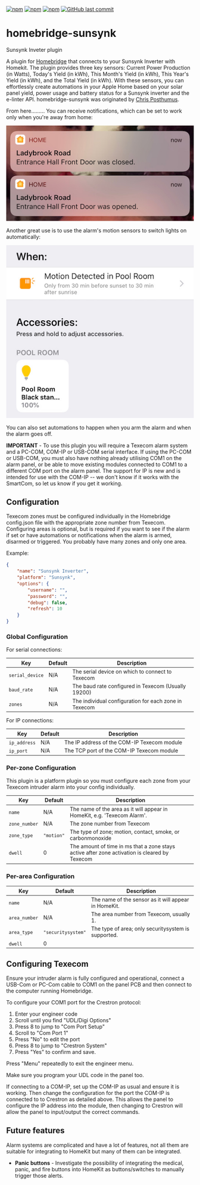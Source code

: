 [![npm](https://badgen.net/npm/v/homebridge-sunsynk/latest)](https://www.npmjs.com/package/homebridge-sunsynk)
[![npm](https://badgen.net/npm/v/homebridge-sunsynk)](https://www.npmjs.com/package/homebridge-sunsynk)
[![npm](https://badgen.net/npm/dt/homebridge-sunsynk)](https://www.npmjs.com/package/homebridge-sunsynk)
[![GitHub last commit](https://badgen.net/github/last-commit/K1LL3R234/homebridge-sunsynk)](https://github.com/K1LL3R234/homebridge-sunsynk)
# homebridge-sunsynk
 Sunsynk Inveter plugin

A plugin for [Homebridge](https://github.com/nfarina/homebridge) that connects to your Sunsynk Inverter with Homekit. The plugin provides three key sensors:  Current Power Production (in Watts), Today's Yield (in kWh), This Month's Yield (in kWh), This Year's Yield (in kWh), and the Total Yield (in kWh). With these sensors, you can effortlessly create automations in your Apple Home based on your solar panel yield, power usage and battery status for a Sunsynk inverter and the e-linter API. homebridge-sunsynk was originated by [Chris Posthumus](https://github.com/k1ll3r234).

From here.........
You can receive notifications, which can be set to work only when you're away from home:

![example of notifications](https://github.com/K1LL3R234/homebridge-texecom/blob/master/images/example-notifications.jpg?raw=true)

Another great use is to use the alarm's motion sensors to switch lights on automatically:

![example of automation](https://github.com/K1LL3R234/homebridge-texecom/blob/master/images/example-automation.jpg?raw=true)

You can also set automations to happen when you arm the alarm and when the alarm goes off.

**IMPORTANT** - To use this plugin you will require a Texecom alarm system and a PC-COM, COM-IP or USB-COM serial interface. If using the PC-COM or USB-COM, you must also have nothing already utilising COM1 on the alarm panel, or be able to move existing modules connected to COM1 to a different COM port on the alarm panel. The support for IP is new and is intended for use with the COM-IP -- we don't know if it works with the SmartCom, so let us know if you get it working.

## Configuration

Texecom zones must be configured individually in the Homebridge config.json file with the appropriate zone number from Texecom. Configuring areas is optional, but is required if you want to see if the alarm if set or have automations or notifications when the alarm is armed, disarmed or triggered. You probably have many zones and only one area.

Example:

```json
{
    "name": "Sunsynk Inverter",
    "platform": "Sunsynk",
    "options": {
        "username": "",
        "password": "",
        "debug": false,
        "refresh": 10
    }
}
```


### Global Configuration

For serial connections:

| Key | Default | Description |
| --- | --- | --- |
| `serial_device` | N/A | The serial device on which to connect to Texecom |
| `baud_rate` | N/A | The baud rate configured in Texecom (Usually 19200) |
| `zones` | N/A | The individual configuration for each zone in Texecom |

For IP connections:

| Key | Default | Description |
| --- | --- | --- |
| `ip_address` | N/A | The IP address of the COM-IP Texecom module |
| `ip_port` | N/A | The TCP port of the COM-IP Texecom module |

### Per-zone Configuration

This plugin is a platform plugin so you must configure each zone from your Texecom intruder alarm into your config individually.

| Key | Default | Description |
| --- | --- | --- |
| `name` | N/A | The name of the area as it will appear in HomeKit, e.g. 'Texecom Alarm'. |
| `zone_number` | N/A | The zone number from Texecom |
| `zone_type` | `"motion"` | The type of zone; motion, contact, smoke, or carbonmonoxide |
| `dwell` | 0 | The amount of time in ms that a zone stays active after zone activation is cleared by Texecom |

### Per-area Configuration

| Key | Default | Description |
| --- | --- | --- |
| `name` | N/A | The name of the sensor as it will appear in HomeKit. |
| `area_number` | N/A | The area number from Texecom, usually 1. |
| `area_type` | `"securitysystem"` | The type of area; only securitysystem is supported. |
| `dwell` | 0 |  |

## Configuring Texecom

Ensure your intruder alarm is fully configured and operational, connect a USB-Com or PC-Com cable to COM1 on the panel PCB and then connect to the computer running Homebridge.

To configure your COM1 port for the Crestron protocol:

1. Enter your engineer code
2. Scroll until you find "UDL/Digi Options"
3. Press 8 to jump to "Com Port Setup"
4. Scroll to "Com Port 1"
5. Press "No" to edit the port
6. Press 8 to jump to "Crestron System"
7. Press "Yes" to confirm and save.

Press "Menu" repeatedly to exit the engineer menu.

Make sure you program your UDL code in the panel too.

If connecting to a COM-IP, set up the COM-IP as usual and ensure it is working. Then change the configuration for the port the COM-IP is connected to to Crestron as detailed above. This allows the panel to configure the IP address into the module, then changing to Crestron will allow the panel to input/output the correct commands.

## Future features

Alarm systems are complicated and have a lot of features, not all them are suitable for integrating to HomeKit but many of them can be integrated.

* **Panic buttons** - Investigate the possibility of integrating the medical, panic, and fire buttons into HomeKit as buttons/switches to manually trigger those alerts.
